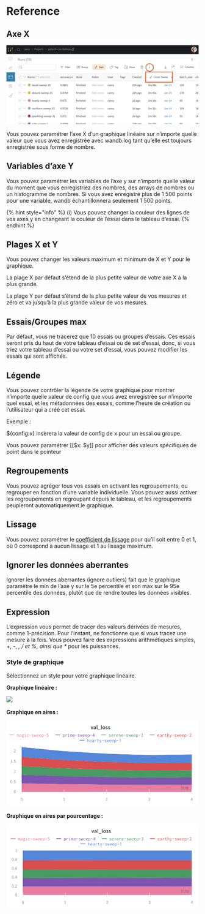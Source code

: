 # Reference

##  Axe X

![S&#xE9;lection de l&#x2019;axe X](../../../../.gitbook/assets/image%20%2815%29.png)

 Vous pouvez paramétrer l’axe X d’un graphique linéaire sur n’importe quelle valeur que vous avez enregistrée avec wandb.log tant qu’elle est toujours enregistrée sous forme de nombre.

## Variables d’axe Y

 Vous pouvez paramétrer les variables de l’axe y sur n’importe quelle valeur du moment que vous enregistriez des nombres, des arrays de nombres ou un histogramme de nombres. Si vous avez enregistré plus de 1 500 points pour une variable, wandb échantillonnera seulement 1 500 points.

{% hint style="info" %}
\(i\) Vous pouvez changer la couleur des lignes de vos axes y en changeant la couleur de l’essai dans le tableau d’essai.
{% endhint %}

## Plages X et Y

Vous pouvez changer les valeurs maximum et minimum de X et Y pour le graphique.

La plage X par défaut s’étend de la plus petite valeur de votre axe X à la plus grande.

La plage Y par défaut s’étend de la plus petite valeur de vos mesures et zéro et va jusqu’à la plus grande valeur de vos mesures.

##  Essais/Groupes max

Par défaut, vous ne tracerez que 10 essais ou groupes d’essais. Ces essais seront pris du haut de votre tableau d’essai ou de set d’essai, donc, si vous triez votre tableau d’essai ou votre set d’essai, vous pouvez modifier les essais qui sont affichés.

## Légende

 Vous pouvez contrôler la légende de votre graphique pour montrer n’importe quelle valeur de config que vous avez enregistrée sur n’importe quel essai, et les métadonnées des essais, comme l’heure de création ou l’utilisateur qui a créé cet essai.

 Exemple :

${config:x} insèrera la valeur de config de x pour un essai ou groupe.

Vous pouvez paramétrer \[\[$x: $y\]\] pour afficher des valeurs spécifiques de point dans le pointeur

## Regroupements

Vous pouvez agréger tous vos essais en activant les regroupements, ou regrouper en fonction d’une variable individuelle. Vous pouvez aussi activer les regroupements en regroupant depuis le tableau, et les regroupements peupleront automatiquement le graphique.

## Lissage

 Vous pouvez paramétrer le [coefficient de lissage](https://docs.wandb.ai/library/technical-faq#what-formula-do-you-use-for-your-smoothing-algorithm) pour qu’il soit entre 0 et 1, où 0 correspond à aucun lissage et 1 au lissage maximum.

## Ignorer les données aberrantes

Ignorer les données aberrantes \(ignore outliers\) fait que le graphique paramètre le min de l’axe y sur le 5e percentile et son max sur le 95e percentile des données, plutôt que de rendre toutes les données visibles.

##  Expression

L’expression vous permet de tracer des valeurs dérivées de mesures, comme 1-précision. Pour l’instant, ne fonctionne que si vous tracez une mesure à la fois. Vous pouvez faire des expressions arithmétiques simples, +, -, _, / et %, ainsi que \*_ pour les puissances.

### Style de graphique

Sélectionnez un style pour votre graphique linéaire.

**Graphique linéaire :**

![](../../../../.gitbook/assets/image%20%285%29%20%282%29.png)

**Graphique en aires :**

![](../../../../.gitbook/assets/image%20%2835%29%20%281%29%20%282%29%20%281%29.png)

**Graphique en aires par pourcentage :**

![](../../../../.gitbook/assets/image%20%2869%29%20%284%29%20%286%29%20%282%29.png)

